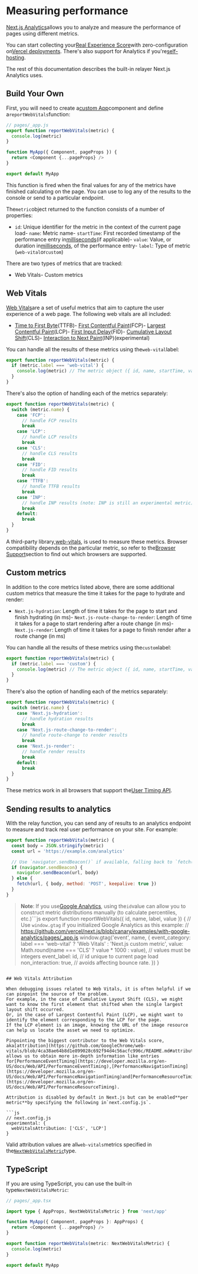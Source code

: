 # Measuring performance

[Next.js Analytics](/analytics)allows you to analyze and measure the performance of
pages using different metrics.

You can start collecting your[Real Experience Score](https://vercel.com/docs/concepts/analytics/web-vitals?utm_source=next-site&utm_medium=docs&utm_campaign=next-website)with zero-configuration on[Vercel deployments](https://vercel.com/docs/analytics?utm_source=next-site&utm_medium=docs&utm_campaign=next-website). There's also support for Analytics if you're[self-hosting](https://vercel.com/docs/concepts/analytics#self-hosted?utm_source=next-site&utm_medium=docs&utm_campaign=next-website).

The rest of this documentation describes the built-in relayer Next.js Analytics uses.

## Build Your Own

First, you will need to create a[custom App](/docs/guide/advanced-features/custom-app)component and define a`reportWebVitals`function:

```js
// pages/_app.js
export function reportWebVitals(metric) {
  console.log(metric)
}

function MyApp({ Component, pageProps }) {
  return <Component {...pageProps} />
}

export default MyApp

```

This function is fired when the final values for any of the metrics have finished calculating on
the page. You can use to log any of the results to the console or send to a particular endpoint.

The`metric`object returned to the function consists of a number of properties:

- `id`: Unique identifier for the metric in the context of the current page load- `name`: Metric name- `startTime`: First recorded timestamp of the performance entry in[milliseconds](https://developer.mozilla.org/en-US/docs/Web/API/DOMHighResTimeStamp)(if applicable)- `value`: Value, or duration in[milliseconds](https://developer.mozilla.org/en-US/docs/Web/API/DOMHighResTimeStamp), of the performance entry- `label`: Type of metric (`web-vital`or`custom`)

There are two types of metrics that are tracked:

- Web Vitals- Custom metrics

## Web Vitals

[Web Vitals](https://web.dev/vitals/)are a set of useful metrics that aim to capture the user
experience of a web page. The following web vitals are all included:

- [Time to First Byte](https://developer.mozilla.org/en-US/docs/Glossary/Time_to_first_byte)(TTFB)- [First Contentful Paint](https://developer.mozilla.org/en-US/docs/Glossary/First_contentful_paint)(FCP)- [Largest Contentful Paint](https://web.dev/lcp/)(LCP)- [First Input Delay](https://web.dev/fid/)(FID)- [Cumulative Layout Shift](https://web.dev/cls/)(CLS)- [Interaction to Next Paint](https://web.dev/inp/)(INP)(experimental)

You can handle all the results of these metrics using the`web-vital`label:

```js
export function reportWebVitals(metric) {
  if (metric.label === 'web-vital') {
    console.log(metric) // The metric object ({ id, name, startTime, value, label }) is logged to the console
  }
}

```

There's also the option of handling each of the metrics separately:

```js
export function reportWebVitals(metric) {
  switch (metric.name) {
    case 'FCP':
      // handle FCP results
      break
    case 'LCP':
      // handle LCP results
      break
    case 'CLS':
      // handle CLS results
      break
    case 'FID':
      // handle FID results
      break
    case 'TTFB':
      // handle TTFB results
      break
    case 'INP':
      // handle INP results (note: INP is still an experimental metric)
      break
    default:
      break
  }
}

```

A third-party library,[web-vitals](https://github.com/GoogleChrome/web-vitals), is used to measure
these metrics. Browser compatibility depends on the particular metric, so refer to the[Browser
Support](https://github.com/GoogleChrome/web-vitals#browser-support)section to find out which
browsers are supported.

## Custom metrics

In addition to the core metrics listed above, there are some additional custom metrics that
measure the time it takes for the page to hydrate and render:

- `Next.js-hydration`: Length of time it takes for the page to start and finish hydrating (in ms)- `Next.js-route-change-to-render`: Length of time it takes for a page to start rendering after a
route change (in ms)- `Next.js-render`: Length of time it takes for a page to finish render after a route change (in ms)

You can handle all the results of these metrics using the`custom`label:

```js
export function reportWebVitals(metric) {
  if (metric.label === 'custom') {
    console.log(metric) // The metric object ({ id, name, startTime, value, label }) is logged to the console
  }
}

```

There's also the option of handling each of the metrics separately:

```js
export function reportWebVitals(metric) {
  switch (metric.name) {
    case 'Next.js-hydration':
      // handle hydration results
      break
    case 'Next.js-route-change-to-render':
      // handle route-change to render results
      break
    case 'Next.js-render':
      // handle render results
      break
    default:
      break
  }
}

```

These metrics work in all browsers that support the[User Timing API](https://caniuse.com/#feat=user-timing).

## Sending results to analytics

With the relay function, you can send any of results to an analytics endpoint to measure and track
real user performance on your site. For example:

```js
export function reportWebVitals(metric) {
  const body = JSON.stringify(metric)
  const url = 'https://example.com/analytics'

  // Use `navigator.sendBeacon()` if available, falling back to `fetch()`.
  if (navigator.sendBeacon) {
    navigator.sendBeacon(url, body)
  } else {
    fetch(url, { body, method: 'POST', keepalive: true })
  }
}

```

> **Note**: If you use[Google Analytics](https://analytics.google.com/analytics/web/), using the`id`value can allow you to construct metric distributions manually (to calculate percentiles,
etc.)```js
export function reportWebVitals({ id, name, label, value }) {
  // Use `window.gtag` if you initialized Google Analytics as this example:
  // https://github.com/vercel/next.js/blob/canary/examples/with-google-analytics/pages/_app.js
  window.gtag('event', name, {
    event_category:
      label === 'web-vital' ? 'Web Vitals' : 'Next.js custom metric',
    value: Math.round(name === 'CLS' ? value * 1000 : value), // values must be integers
    event_label: id, // id unique to current page load
    non_interaction: true, // avoids affecting bounce rate.
  })
}

```Read more about[sending results to Google Analytics](https://github.com/GoogleChrome/web-vitals#send-the-results-to-google-analytics).

## Web Vitals Attribution

When debugging issues related to Web Vitals, it is often helpful if we can pinpoint the source of the problem.
For example, in the case of Cumulative Layout Shift (CLS), we might want to know the first element that shifted when the single largest layout shift occurred.
Or, in the case of Largest Contentful Paint (LCP), we might want to identify the element corresponding to the LCP for the page.
If the LCP element is an image, knowing the URL of the image resource can help us locate the asset we need to optimize.

Pinpointing the biggest contributor to the Web Vitals score, aka[attribution](https://github.com/GoogleChrome/web-vitals/blob/4ca38ae64b8d1e899028c692f94d4c56acfc996c/README.md#attribution),
allows us to obtain more in-depth information like entries for[PerformanceEventTiming](https://developer.mozilla.org/en-US/docs/Web/API/PerformanceEventTiming),[PerformanceNavigationTiming](https://developer.mozilla.org/en-US/docs/Web/API/PerformanceNavigationTiming)and[PerformanceResourceTiming](https://developer.mozilla.org/en-US/docs/Web/API/PerformanceResourceTiming).

Attribution is disabled by default in Next.js but can be enabled**per metric**by specifying the following in`next.config.js`.

```js
// next.config.js
experimental: {
  webVitalsAttribution: ['CLS', 'LCP']
}

```

Valid attribution values are all`web-vitals`metrics specified in the[`NextWebVitalsMetric`](https://github.com/vercel/next.js/blob/442378d21dd56d6e769863eb8c2cb521a463a2e0/packages/next/shared/lib/utils.ts#L43)type.

## TypeScript

If you are using TypeScript, you can use the built-in type`NextWebVitalsMetric`:

```ts
// pages/_app.tsx

import type { AppProps, NextWebVitalsMetric } from 'next/app'

function MyApp({ Component, pageProps }: AppProps) {
  return <Component {...pageProps} />
}

export function reportWebVitals(metric: NextWebVitalsMetric) {
  console.log(metric)
}

export default MyApp

```
